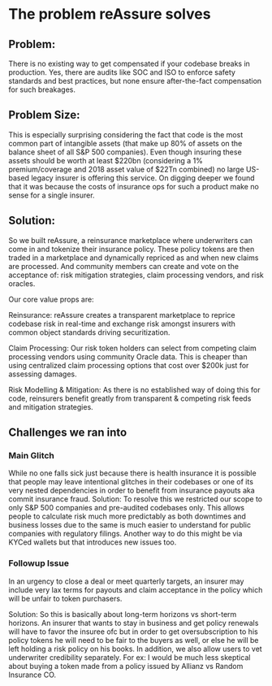 # The problem reAssure solves
## Problem:
There is no existing way to get compensated if your codebase breaks in production. Yes, there are audits like SOC and ISO to enforce safety standards and best practices, but none ensure after-the-fact compensation for such breakages.

## Problem Size:
This is especially surprising considering the fact that code is the most common part of intangible assets (that make up 80% of assets on the balance sheet of all S&P 500 companies). Even though insuring these assets should be worth at least $220bn (considering a 1% premium/coverage and 2018 asset value of $22Tn combined) no large US-based legacy insurer is offering this service. On digging deeper we found that it was because the costs of insurance ops for such a product make no sense for a single insurer.

## Solution:
So we built reAssure, a reinsurance marketplace where underwriters can come in and tokenize their insurance policy. These policy tokens are then traded in a marketplace and dynamically repriced as and when new claims are processed. And community members can create and vote on the acceptance of: risk mitigation strategies, claim processing vendors, and risk oracles.

Our core value props are:

Reinsurance: reAssure creates a transparent marketplace to reprice codebase risk in real-time and exchange risk amongst insurers with common object standards driving securitization.

Claim Processing: Our risk token holders can select from competing claim processing vendors using community Oracle data. This is cheaper than using centralized claim processing options that cost over $200k just for assessing damages.

Risk Modelling & Mitigation: As there is no established way of doing this for code, reinsurers benefit greatly from transparent & competing risk feeds and mitigation strategies.

## Challenges we ran into
### Main Glitch
While no one falls sick just because there is health insurance it is possible that people may leave intentional glitches in their codebases or one of its very nested dependencies in order to benefit from insurance payouts aka commit insurance fraud.
Solution: To resolve this we restricted our scope to only S&P 500 companies and pre-audited codebases only. This allows people to calculate risk much more predictably as both downtimes and business losses due to the same is much easier to understand for public companies with regulatory filings. Another way to do this might be via KYCed wallets but that introduces new issues too.

### Followup Issue
In an urgency to close a deal or meet quarterly targets, an insurer may include very lax terms for payouts and claim acceptance in the policy which will be unfair to token purchasers.

Solution: So this is basically about long-term horizons vs short-term horizons. An insurer that wants to stay in business and get policy renewals will have to favor the insuree ofc but in order to get oversubscription to his policy tokens he will need to be fair to the buyers as well, or else he will be left holding a risk policy on his books. In addition, we also allow users to vet underwriter credibility separately. For ex: I would be much less skeptical about buying a token made from a policy issued by Allianz vs Random Insurance CO.
